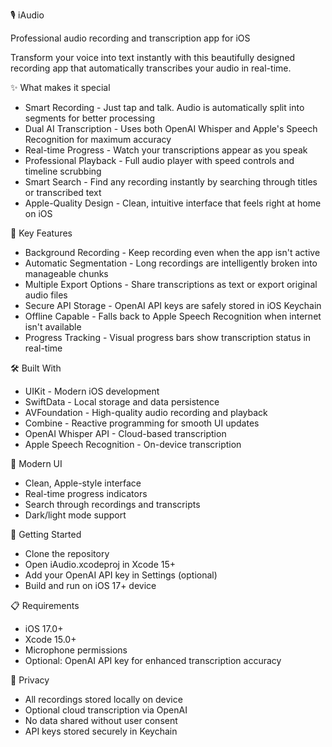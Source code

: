 🎙️ iAudio

Professional audio recording and transcription app for iOS

Transform your voice into text instantly with this beautifully designed recording app that automatically transcribes your audio in real-time.

✨ What makes it special

- Smart Recording - Just tap and talk. Audio is automatically split into segments for better processing
- Dual AI Transcription - Uses both OpenAI Whisper and Apple's Speech Recognition for maximum accuracy
- Real-time Progress - Watch your transcriptions appear as you speak
- Professional Playback - Full audio player with speed controls and timeline scrubbing
- Smart Search - Find any recording instantly by searching through titles or transcribed text
- Apple-Quality Design - Clean, intuitive interface that feels right at home on iOS

🚀 Key Features

- Background Recording - Keep recording even when the app isn't active
- Automatic Segmentation - Long recordings are intelligently broken into manageable chunks
- Multiple Export Options - Share transcriptions as text or export original audio files
- Secure API Storage - OpenAI API keys are safely stored in iOS Keychain
- Offline Capable - Falls back to Apple Speech Recognition when internet isn't available
- Progress Tracking - Visual progress bars show transcription status in real-time

🛠️ Built With

- UIKit - Modern iOS development
- SwiftData - Local storage and data persistence
- AVFoundation - High-quality audio recording and playback
- Combine - Reactive programming for smooth UI updates
- OpenAI Whisper API - Cloud-based transcription
- Apple Speech Recognition - On-device transcription

📱 Modern UI

- Clean, Apple-style interface
- Real-time progress indicators
- Search through recordings and transcripts
- Dark/light mode support


🚀 Getting Started

- Clone the repository
- Open iAudio.xcodeproj in Xcode 15+
- Add your OpenAI API key in Settings (optional)
- Build and run on iOS 17+ device

📋 Requirements

- iOS 17.0+
- Xcode 15.0+
- Microphone permissions
- Optional: OpenAI API key for enhanced transcription accuracy


🔐 Privacy

- All recordings stored locally on device
- Optional cloud transcription via OpenAI
- No data shared without user consent
- API keys stored securely in Keychain
